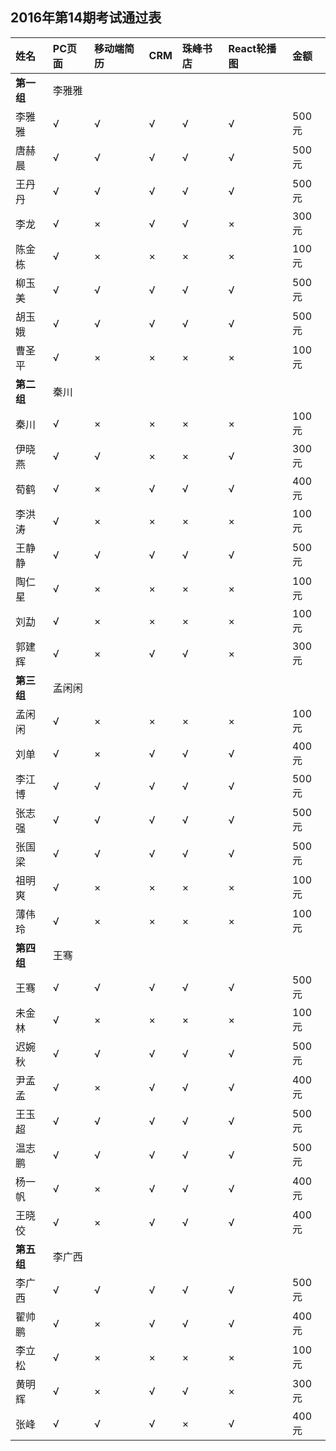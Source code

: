 ##  2016年第14期考试通过表

|姓名|PC页面|移动端简历|CRM|珠峰书店|React轮播图|金额|
|:----|:----|:----|:----|:----|:----|:----|
|**第一组**|李雅雅| | | | | |
|李雅雅|√|√|√|√|√|500元|
|唐赫晨|√|√|√|√|√|500元|
|王丹丹|√|√|√|√|√|500元|
|李龙|√|×|√|√|×|300元|
|陈金栋|√|×|×|×|×|100元|
|柳玉美|√|√|√|√|√|500元|
|胡玉娥|√|√|√|√|√|500元|
|曹圣平|√|×|×|×|×|100元|
|**第二组**|秦川| | | | | |
|秦川|√|×|×|×|×|100元|
|伊晓燕|√|√|×|×|√|300元|
|荀鹤|√|×|√|√|√|400元|
|李洪涛|√|×|×|×|×|100元|
|王静静|√|√|√|√|√|500元|
|陶仁星|√|×|×|×|×|100元|
|刘勐|√|×|×|×|×|100元|
|郭建辉|√|×|√|√|×|300元|
|**第三组**|孟闲闲| | | | | |
|孟闲闲|√|×|×|×|×|100元|
|刘单|√|×|√|√|√|400元|
|李江博|√|√|√|√|√|500元|
|张志强|√|√|√|√|√|500元|
|张国梁|√|√|√|√|√|500元|
|祖明爽|√|×|×|×|×|100元|
|薄伟玲|√|×|×|×|×|100元|
|**第四组**|王骞| | | | | |
|王骞|√|√|√|√|√|500元|
|未金林|√|×|×|×|×|100元|
|迟婉秋|√|√|√|√|√|500元|
|尹孟孟|√|×|√|√|√|400元|
|王玉超|√|√|√|√|√|500元|
|温志鹏|√|√|√|√|√|500元|
|杨一帆|√|×|√|√|√|400元|
|王晓佼|√|×|√|√|√|400元|
|**第五组**|李广西| | | | | |
|李广西|√|√|√|√|√|500元|
|翟帅鹏|√|×|√|√|√|400元|
|李立松|√|×|×|×|×|100元|
|黄明辉|√|×|√|√|×|300元|
|张峰|√|√|√|×|√|400元|

